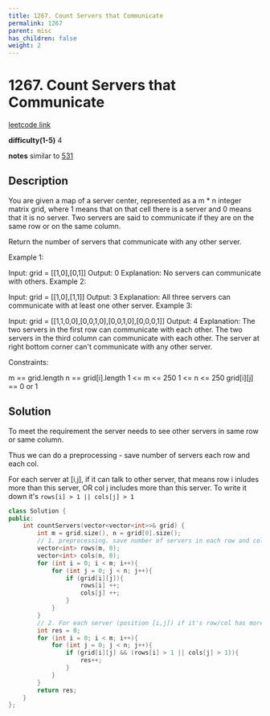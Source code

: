 ```yaml
---
title: 1267. Count Servers that Communicate
permalink: 1267
parent: misc
has_children: false
weight: 2
---
```

# 1267. Count Servers that Communicate
[leetcode link](https://leetcode.com/problems/count-servers-that-communicate/)

**difficulty(1-5)** 
4

**notes** 
similar to [531](531)

## Description
You are given a map of a server center, represented as a m * n integer matrix grid, where 1 means that on that cell there is a server and 0 means that it is no server. Two servers are said to communicate if they are on the same row or on the same column.

Return the number of servers that communicate with any other server.

 

Example 1:



Input: grid = [[1,0],[0,1]]
Output: 0
Explanation: No servers can communicate with others.
Example 2:



Input: grid = [[1,0],[1,1]]
Output: 3
Explanation: All three servers can communicate with at least one other server.
Example 3:



Input: grid = [[1,1,0,0],[0,0,1,0],[0,0,1,0],[0,0,0,1]]
Output: 4
Explanation: The two servers in the first row can communicate with each other. The two servers in the third column can communicate with each other. The server at right bottom corner can't communicate with any other server.
 

Constraints:

m == grid.length
n == grid[i].length
1 <= m <= 250
1 <= n <= 250
grid[i][j] == 0 or 1

## Solution
To meet the requirement the server needs to see other servers in same row or same column. 

Thus we can do a preprocessing - save number of servers each row and each col.

For each server at [i,j], if it can talk to other server, that means row i inludes more than 
this server, OR col j includes more than this server. To write it down it's `rows[i] > 1 || cols[j] > 1`

```c++
class Solution {
public:
    int countServers(vector<vector<int>>& grid) {
        int m = grid.size(), n = grid[0].size();
        // 1. preprocessing. save number of servers in each row and col. 
        vector<int> rows(m, 0);
        vector<int> cols(n, 0);
        for (int i = 0; i < m; i++){
            for (int j = 0; j < n; j++){
                if (grid[i][j]){
                    rows[i] ++;
                    cols[j] ++;
                }
            }
        }
        // 2. For each server (position [i,j]) if it's row/col has more than 1 servers, then it's not alone. 
        int res = 0;
        for (int i = 0; i < m; i++){
            for (int j = 0; j < n; j++){
                if (grid[i][j] && (rows[i] > 1 || cols[j] > 1)){
                    res++;
                }
            }
        }
        return res;
    }
};
``` 

<!-- 
Default label
{: .label }

Blue label
{: .label .label-blue }

Stable
{: .label .label-green }

New release
{: .label .label-purple }

Coming soon
{: .label .label-yellow }

Deprecated
{: .label .label-red } -->
